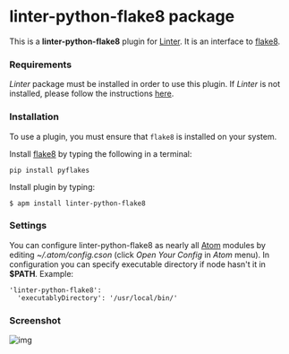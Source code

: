 # linter-python-flake8 package

This is a **linter-python-flake8** plugin for [Linter](https://github.com/AtomLinter/Linter). It
is an interface to [flake8](https://pypi.python.org/pypi/flake8).

### Requirements
*Linter* package must be installed in order to use this plugin. If *Linter* is not
installed, please follow the instructions [here](https://github.com/AtomLinter/Linter).

### Installation
To use a plugin, you must ensure that `flake8` is installed on your
system.

Install [flake8](https://pypi.python.org/pypi/flake8) by typing the following
in a terminal:
   ```
   pip install pyflakes
   ```

Install plugin by typing:
   ```
   $ apm install linter-python-flake8
   ```

### Settings
You can configure linter-python-flake8 as nearly all [Atom](https://atom.io/) modules by editing *~/.atom/config.cson* (click *Open Your Config*
in *Atom* menu).
In configuration you can specify executable directory if node hasn't it in **$PATH**. Example:

```
'linter-python-flake8':
  'executablyDirectory': '/usr/local/bin/'
```

### Screenshot
![img](https://raw.githubusercontent.com/badray/linter-python-flake8/master/screenshot.png)
